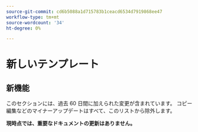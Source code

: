 ```yaml
---
source-git-commit: cd6b5088a1d715783b1ceacd6534d7919868ee47
workflow-type: tm+mt
source-wordcount: '34'
ht-degree: 0%

---
```

# 新しいテンプレート

## 新機能

このセクションには、過去 60 日間に加えられた変更が含まれています。 コピー編集などのマイナーアップデートはすべて、このリストから除外します。

__現時点では、重要なドキュメントの更新はありません。__
